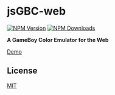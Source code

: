 # jsGBC-web

[![NPM Version][npm-image]][downloads-url] [![NPM Downloads][downloads-image]][downloads-url]

**A GameBoy Color Emulator for the Web**

[Demo](https://ardean.github.io/jsGBC-web/)

## License

[MIT](LICENSE.md)

[downloads-image]: https://img.shields.io/npm/dm/jsgbc.svg
[downloads-url]: https://npmjs.org/package/jsgbc
[npm-image]: https://img.shields.io/npm/v/jsgbc.svg
[npm-url]: https://npmjs.org/package/jsgbc
